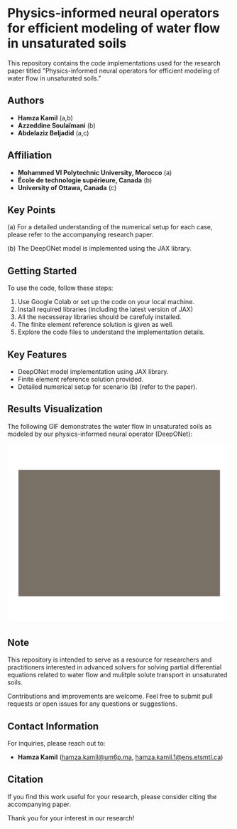 # Physics-informed neural operators for efficient modeling of water flow in unsaturated soils

This repository contains the code implementations used for the research paper titled "Physics-informed neural operators for efficient modeling of water flow in unsaturated soils."

## Authors

- **Hamza Kamil** (a,b)
- **Azzeddine Soulaïmani** (b)
- **Abdelaziz Beljadid** (a,c)

## Affiliation  

- **Mohammed VI Polytechnic University, Morocco** (a)
- **École de technologie supérieure, Canada** (b)
- **University of Ottawa, Canada** (c)

## Key Points

(a) For a detailed understanding of the numerical setup for each case, please refer to the accompanying research paper.

(b) The DeepONet model is implemented using the JAX library.


## Getting Started

To use the code, follow these steps:

1. Use Google Colab or set up the code on your local machine.
2. Install required libraries (including the latest version of JAX)
3. All the necesseray libraries should be carefuly installed.
4. The finite element reference solution is given as well.
5. Explore the code files to understand the implementation details.

## Key Features

- DeepONet model implementation using JAX library.
- Finite element reference solution provided.
- Detailed numerical setup for scenario (b) (refer to the paper).

## Results Visualization

The following GIF demonstrates the water flow in unsaturated soils as modeled by our physics-informed neural operator (DeepONet):

![Results GIF](DeepONet_Codes/2Dinfiltration.gif)

## Note

This repository is intended to serve as a resource for researchers and practitioners interested in advanced solvers for solving partial differential equations related to water flow and mulitple solute transport in unsaturated soils.

Contributions and improvements are welcome. Feel free to submit pull requests or open issues for any questions or suggestions.

## Contact Information

For inquiries, please reach out to:

- **Hamza Kamil** (hamza.kamil@um6p.ma, hamza.kamil.1@ens.etsmtl.ca)

## Citation

If you find this work useful for your research, please consider citing the accompanying paper.

Thank you for your interest in our research!

